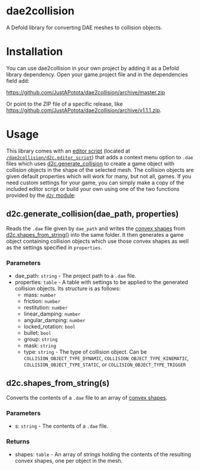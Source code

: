 # dae2collision
A Defold library for converting DAE meshes to collision objects.

# Installation
You can use dae2collision in your own project by adding it as a Defold library dependency. Open your game.project file and in the dependencies field add:

https://github.com/JustAPotota/dae2collision/archive/master.zip

Or point to the ZIP file of a specific release, like https://github.com/JustAPotota/dae2collision/archive/v1.1.1.zip.

# Usage
This library comes with an [editor script](https://defold.com/manuals/editor-scripts/) (located at [`/dae2collision/d2c.editor_script`](dae2collision/d2c.editor_script)) that adds a context menu option to `.dae` files which uses [d2c.generate_collision](#d2cgenerate_collisiondae_path-properties) to create a game object with collision objects in the shape of the selected mesh. The collision objects are given default properties which will work for many, but not all, games. If you need custom settings for your game, you can simply make a copy of the included editor script or build your own using one of the two functions provided by the [`d2c` module](dae2collision/d2c.lua):

## d2c.generate_collision(dae_path, properties)
Reads the `.dae` file given by `dae_path` and writes the [convex shapes](https://defold.com/manuals/physics-shapes/#convex-hull-shape) from [d2c.shapes_from_string()](#d2cshapes_from_strings) into the same folder. It then generates a game object containing collision objects which use those convex shapes as well as the settings specified in `properties`.

### Parameters
- dae_path: `string` - The project path to a `.dae` file.
- properties: `table` - A table with settings to be applied to the generated collision objects. Its structure is as follows:
  - mass: `number`
  - friction: `number`
  - restitution: `number`
  - linear_damping: `number`
  - angular_damping: `number`
  - locked_rotation: `bool`
  - bullet: `bool`
  - group: `string`
  - mask: `string`
  - type: `string` - The type of collision object. Can be `COLLISION_OBJECT_TYPE_DYNAMIC`, `COLLISION_OBJECT_TYPE_KINEMATIC`, `COLLISION_OBJECT_TYPE_STATIC`, or `COLLISION_OBJECT_TYPE_TRIGGER`


## d2c.shapes_from_string(s)
Converts the contents of a `.dae` file to an array of [convex shapes](https://defold.com/manuals/physics-shapes/#convex-hull-shape).

### Parameters
- s: `string` - The contents of a `.dae` file.

### Returns
- shapes: `table` - An array of strings holding the contents of the resulting convex shapes, one per object in the mesh.
